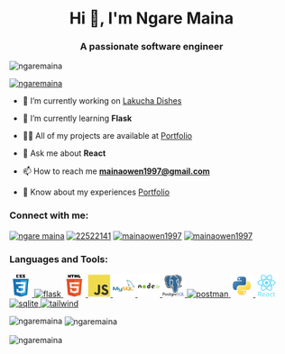 <h1 align="center">Hi 👋, I'm Ngare Maina</h1>
<h3 align="center">A passionate software engineer</h3>

<p align="left"> <img src="https://komarev.com/ghpvc/?username=ngaremaina&label=Profile%20views&color=0e75b6&style=flat" alt="ngaremaina" /> </p>

<p align="left"> <a href="https://github.com/ryo-ma/github-profile-trophy"><img src="https://github-profile-trophy.vercel.app/?username=ngaremaina" alt="ngaremaina" /></a> </p>

- 🔭 I’m currently working on [Lakucha Dishes](https://lakucha-dishes.onrender.com/)

- 🌱 I’m currently learning **Flask**

- 👨‍💻 All of my projects are available at [Portfolio](https://ngaremaina.github.io/Portfolio/)

- 💬 Ask me about **React**

- 📫 How to reach me **mainaowen1997@gmail.com**

- 📄 Know about my experiences [Portfolio](https://ngaremaina.github.io/Portfolio/)

<h3 align="left">Connect with me:</h3>
<p align="left">
<a href="https://linkedin.com/in/ngare maina" target="blank"><img align="center" src="https://raw.githubusercontent.com/rahuldkjain/github-profile-readme-generator/master/src/images/icons/Social/linked-in-alt.svg" alt="ngare maina" height="30" width="40" /></a>
<a href="https://stackoverflow.com/users/22522141" target="blank"><img align="center" src="https://raw.githubusercontent.com/rahuldkjain/github-profile-readme-generator/master/src/images/icons/Social/stack-overflow.svg" alt="22522141" height="30" width="40" /></a>
<a href="https://www.hackerrank.com/mainaowen1997" target="blank"><img align="center" src="https://raw.githubusercontent.com/rahuldkjain/github-profile-readme-generator/master/src/images/icons/Social/hackerrank.svg" alt="mainaowen1997" height="30" width="40" /></a>
<a href="https://www.leetcode.com/mainaowen1997" target="blank"><img align="center" src="https://raw.githubusercontent.com/rahuldkjain/github-profile-readme-generator/master/src/images/icons/Social/leet-code.svg" alt="mainaowen1997" height="30" width="40" /></a>
</p>

<h3 align="left">Languages and Tools:</h3>
<p align="left"> <a href="https://www.w3schools.com/css/" target="_blank" rel="noreferrer"> <img src="https://raw.githubusercontent.com/devicons/devicon/master/icons/css3/css3-original-wordmark.svg" alt="css3" width="40" height="40"/> </a> <a href="https://flask.palletsprojects.com/" target="_blank" rel="noreferrer"> <img src="https://www.vectorlogo.zone/logos/pocoo_flask/pocoo_flask-icon.svg" alt="flask" width="40" height="40"/> </a> <a href="https://www.w3.org/html/" target="_blank" rel="noreferrer"> <img src="https://raw.githubusercontent.com/devicons/devicon/master/icons/html5/html5-original-wordmark.svg" alt="html5" width="40" height="40"/> </a> <a href="https://developer.mozilla.org/en-US/docs/Web/JavaScript" target="_blank" rel="noreferrer"> <img src="https://raw.githubusercontent.com/devicons/devicon/master/icons/javascript/javascript-original.svg" alt="javascript" width="40" height="40"/> </a> <a href="https://www.mysql.com/" target="_blank" rel="noreferrer"> <img src="https://raw.githubusercontent.com/devicons/devicon/master/icons/mysql/mysql-original-wordmark.svg" alt="mysql" width="40" height="40"/> </a> <a href="https://nodejs.org" target="_blank" rel="noreferrer"> <img src="https://raw.githubusercontent.com/devicons/devicon/master/icons/nodejs/nodejs-original-wordmark.svg" alt="nodejs" width="40" height="40"/> </a> <a href="https://www.postgresql.org" target="_blank" rel="noreferrer"> <img src="https://raw.githubusercontent.com/devicons/devicon/master/icons/postgresql/postgresql-original-wordmark.svg" alt="postgresql" width="40" height="40"/> </a> <a href="https://postman.com" target="_blank" rel="noreferrer"> <img src="https://www.vectorlogo.zone/logos/getpostman/getpostman-icon.svg" alt="postman" width="40" height="40"/> </a> <a href="https://www.python.org" target="_blank" rel="noreferrer"> <img src="https://raw.githubusercontent.com/devicons/devicon/master/icons/python/python-original.svg" alt="python" width="40" height="40"/> </a> <a href="https://reactjs.org/" target="_blank" rel="noreferrer"> <img src="https://raw.githubusercontent.com/devicons/devicon/master/icons/react/react-original-wordmark.svg" alt="react" width="40" height="40"/> </a> <a href="https://www.sqlite.org/" target="_blank" rel="noreferrer"> <img src="https://www.vectorlogo.zone/logos/sqlite/sqlite-icon.svg" alt="sqlite" width="40" height="40"/> </a> <a href="https://tailwindcss.com/" target="_blank" rel="noreferrer"> <img src="https://www.vectorlogo.zone/logos/tailwindcss/tailwindcss-icon.svg" alt="tailwind" width="40" height="40"/> </a> </p>

<p><img align="left" src="https://github-readme-stats.vercel.app/api/top-langs?username=ngaremaina&show_icons=true&locale=en&layout=compact" alt="ngaremaina" /></p>

<p>&nbsp;<img align="center" src="https://github-readme-stats.vercel.app/api?username=ngaremaina&show_icons=true&locale=en" alt="ngaremaina" /></p>

<p><img align="center" src="https://github-readme-streak-stats.herokuapp.com/?user=ngaremaina&" alt="ngaremaina" /></p>
